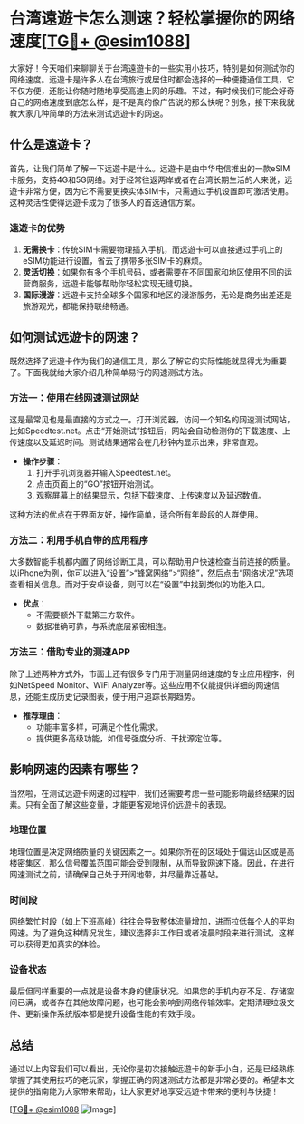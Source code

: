 # 台湾遠遊卡怎么测速？轻松掌握你的网络速度[[TG💪+ @esim1088](https://t.me/s/esim1088)]

大家好！今天咱们来聊聊关于台湾遠遊卡的一些实用小技巧，特别是如何测试你的网络速度。远遊卡是许多人在台湾旅行或居住时都会选择的一种便捷通信工具，它不仅方便，还能让你随时随地享受高速上网的乐趣。不过，有时候我们可能会好奇自己的网络速度到底怎么样，是不是真的像广告说的那么快呢？别急，接下来我就教大家几种简单的方法来测试远遊卡的网速。

## 什么是遠遊卡？

首先，让我们简单了解一下远遊卡是什么。远遊卡是由中华电信推出的一款eSIM卡服务，支持4G和5G网络。对于经常往返两岸或者在台湾长期生活的人来说，远遊卡非常方便，因为它不需要更换实体SIM卡，只需通过手机设置即可激活使用。这种灵活性使得远遊卡成为了很多人的首选通信方案。

### 遠遊卡的优势

1. **无需换卡**：传统SIM卡需要物理插入手机，而远遊卡可以直接通过手机上的eSIM功能进行设置，省去了携带多张SIM卡的麻烦。
2. **灵活切换**：如果你有多个手机号码，或者需要在不同国家和地区使用不同的运营商服务，远遊卡能够帮助你轻松实现无缝切换。
3. **国际漫游**：远遊卡支持全球多个国家和地区的漫游服务，无论是商务出差还是旅游观光，都能保持联络畅通。

## 如何测试远遊卡的网速？

既然选择了远遊卡作为我们的通信工具，那么了解它的实际性能就显得尤为重要了。下面我就给大家介绍几种简单易行的网速测试方法。

### 方法一：使用在线网速测试网站

这是最常见也是最直接的方式之一。打开浏览器，访问一个知名的网速测试网站，比如Speedtest.net。点击“开始测试”按钮后，网站会自动检测你的下载速度、上传速度以及延迟时间。测试结果通常会在几秒钟内显示出来，非常直观。

- **操作步骤**：
  1. 打开手机浏览器并输入Speedtest.net。
  2. 点击页面上的“GO”按钮开始测试。
  3. 观察屏幕上的结果显示，包括下载速度、上传速度以及延迟数值。

这种方法的优点在于界面友好，操作简单，适合所有年龄段的人群使用。

### 方法二：利用手机自带的应用程序

大多数智能手机都内置了网络诊断工具，可以帮助用户快速检查当前连接的质量。以iPhone为例，你可以进入“设置”>“蜂窝网络”>“网络”，然后点击“网络状况”选项查看相关信息。而对于安卓设备，则可以在“设置”中找到类似的功能入口。

- **优点**：
  - 不需要额外下载第三方软件。
  - 数据准确可靠，与系统底层紧密相连。

### 方法三：借助专业的测速APP

除了上述两种方式外，市面上还有很多专门用于测量网络速度的专业应用程序，例如NetSpeed Monitor、WiFi Analyzer等。这些应用不仅能提供详细的网速信息，还能生成历史记录图表，便于用户追踪长期趋势。

- **推荐理由**：
  - 功能丰富多样，可满足个性化需求。
  - 提供更多高级功能，如信号强度分析、干扰源定位等。

## 影响网速的因素有哪些？

当然啦，在测试远遊卡网速的过程中，我们还需要考虑一些可能影响最终结果的因素。只有全面了解这些变量，才能更客观地评价远遊卡的表现。

### 地理位置

地理位置是决定网络质量的关键因素之一。如果你所在的区域处于偏远山区或是高楼密集区，那么信号覆盖范围可能会受到限制，从而导致网速下降。因此，在进行网速测试之前，请确保自己处于开阔地带，并尽量靠近基站。

### 时间段

网络繁忙时段（如上下班高峰）往往会导致整体流量增加，进而拉低每个人的平均网速。为了避免这种情况发生，建议选择非工作日或者凌晨时段来进行测试，这样可以获得更加真实的体验。

### 设备状态

最后但同样重要的一点就是设备本身的健康状况。如果您的手机内存不足、存储空间已满，或者存在其他故障问题，也可能会影响到网络传输效率。定期清理垃圾文件、更新操作系统版本都是提升设备性能的有效手段。

## 总结

通过以上内容我们可以看出，无论你是初次接触远遊卡的新手小白，还是已经熟练掌握了其使用技巧的老玩家，掌握正确的网速测试方法都是非常必要的。希望本文提供的指南能为大家带来帮助，让大家更好地享受远遊卡带来的便利与快捷！

[[TG💪+ @esim1088](https://t.me/s/esim1088) ![Image](https://i.postimg.cc/4NQfJmqS/Snipaste-2025-05-13-00-14-12.png)]